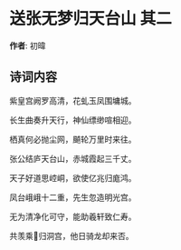 # 送张无梦归天台山  其二

**作者**: 初暐

## 诗词内容

紫皇宫阙罗高清，花虬玉凤围墉城。

长生曲奏升天行，神仙缥缈喧相迎。

栖真何必抛尘网，飇轮万里时来往。

张公结庐天台山，赤城霞起三千丈。

天子好道思崆峒，欲使亿兆归庬鸿。

凤台峨峨十二重，先生忽造明光宫。

无为清净化可守，能助羲轩致仁寿。

共羡乘𫏋归洞宫，他日骑龙却来否。

